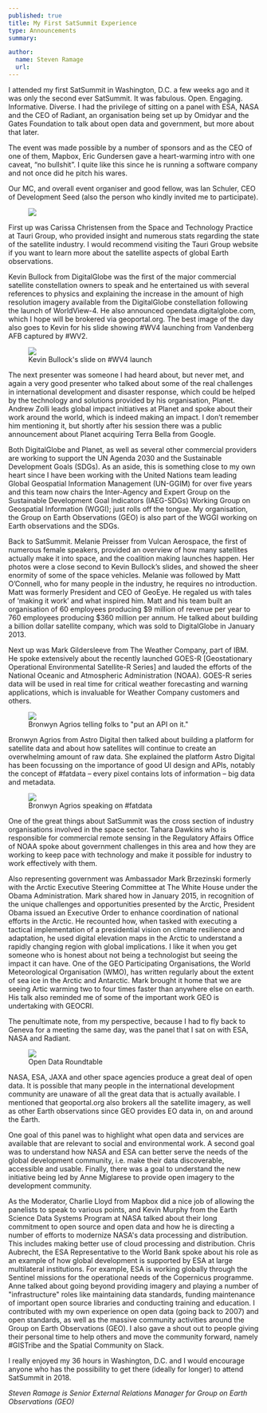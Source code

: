 ```yaml
---
published: true
title: My First SatSummit Experience 
type: Announcements
summary:

author:
  name: Steven Ramage
  url:
---
```


I attended my first SatSummit in Washington, D.C. a few weeks ago and it was only the second ever SatSummit. It was fabulous. Open. Engaging. Informative. Diverse. I had the privilege of sitting on a panel with ESA, NASA and the CEO of Radiant, an organisation being set up by Omidyar and the Gates Foundation to talk about open data and government, but more about that later. 

The event was made possible by a number of sponsors and as the CEO of one of them, Mapbox, Eric Gundersen gave a heart-warming intro with one caveat, “no bullshit”. I quite like this since he is running a software company and not once did he pitch his wares. 

Our MC, and overall event organiser and good fellow, was Ian Schuler, CEO of Development Seed (also the person who kindly invited me to participate). 

<figure class="align-center">
  <img src="/assets/graphics/content/satsummit-attendees.jpg" />
</figure>

First up was Carissa Christensen from the Space and Technology Practice at Tauri Group, who provided insight and numerous stats regarding the state of the satellite industry. I would recommend visiting the Tauri Group website if you want to learn more about the satellite aspects of global Earth observations. 

Kevin Bullock from DigitalGlobe was the first of the major commercial satellite constellation owners to speak and he entertained us with several references to physics and explaining the increase in the amount of high resolution imagery available from the DigitalGlobe constellation following the launch of WorldView-4. He also announced opendata.digitalglobe.com, which I hope will be brokered via geoportal.org. The best image of the day also goes to Kevin for his slide showing #WV4 launching from Vandenberg AFB captured by #WV2.

<figure class="align-center">
  <img src="/assets/graphics/content/kevin-bullock-ramage.jpg" />
   <figcaption>Kevin Bullock's slide on #WV4 launch</figcaption>
</figure>

The next presenter was someone I had heard about, but never met, and again a very good presenter who talked about some of the real challenges in international development and disaster response, which could be helped by the technology and solutions provided by his organisation, Planet. Andrew Zolli leads global impact initiatives at Planet and spoke about their work around the world, which is indeed making an impact. I don’t remember him mentioning it, but shortly after his session there was a public announcement about Planet acquiring Terra Bella from Google.

Both DigitalGlobe and Planet, as well as several other commercial providers are working to support the UN Agenda 2030 and the Sustainable Development Goals (SDGs). As an aside, this is something close to my own heart since I have been working with the United Nations team leading Global Geospatial Information Management (UN-GGIM) for over five years and this team now chairs the Inter-Agency and Expert Group on the Sustainable Development Goal Indicators (IAEG-SDGs) Working Group on Geospatial Information (WGGI); just rolls off the tongue. My organisation, the Group on Earth Observations (GEO) is also part of the WGGI working on Earth observations and the SDGs.  

Back to SatSummit.  Melanie Preisser from Vulcan Aerospace, the first of numerous female speakers, provided an overview of how many satellites actually make it into space, and the coalition making launches happen. Her photos were a close second to Kevin Bullock’s slides, and showed the sheer enormity of some of the space vehicles. Melanie was followed by Matt O’Connell, who for many people in the industry, he requires no introduction.  Matt was formerly President and CEO of GeoEye. He regaled us with tales of ‘making it work’ and what inspired him. Matt and his team built an organisation of 60 employees producing $9 million of revenue per year to 760 employees producing $360 million per annum. He talked about building a billion dollar satellite company, which was sold to DigitalGlobe in January 2013. 

Next up was Mark Gildersleeve from The Weather Company, part of IBM. He spoke extensively about the recently launched GOES-R [Geostationary Operational Environmental Satellite-R Series] and lauded the efforts of the National Oceanic and Atmospheric Administration (NOAA).  GOES-R series data will be used in real time for critical weather forecasting and warning applications, which is invaluable for Weather Company customers and others.

<figure class="align-center">
  <img src="/assets/graphics/content/api-ramage.jpg" />
   <figcaption>Bronwyn Agrios telling folks to "put an API on it."</figcaption>
</figure>

Bronwyn Agrios from Astro Digital then talked about building a platform for satellite data and about how satellites will continue to create an overwhelming amount of raw data. She explained the platform Astro Digital has been focussing on the importance of good UI design and APIs, notably the concept of #fatdata – every pixel contains lots of information – big data and metadata. 

<figure class="align-center">
  <img src="/assets/graphics/content/fat-data-ramage.jpg" />
   <figcaption>Bronwyn Agrios speaking on #fatdata</figcaption>
</figure>

One of the great things about SatSummit was the cross section of industry organisations involved in the space sector. Tahara Dawkins who is responsible for commercial remote sensing in the Regulatory Affairs Office of NOAA spoke about government challenges in this area and how they are working to keep pace with technology and make it possible for industry to work effectively with them. 

Also representing government was Ambassador Mark Brzezinski formerly with the Arctic Executive Steering Committee at The White House under the Obama Administration. Mark shared how in January 2015, in recognition of the unique challenges and opportunities presented by the Arctic, President Obama issued an Executive Order to enhance coordination of national efforts in the Arctic. He recounted how, when tasked with executing a tactical implementation of a presidential vision on climate resilience and adaptation, he used digital elevation maps in the Arctic to understand a rapidly changing region with global implications. I like it when you get someone who is honest about not being a technologist but seeing the impact it can have. One of the GEO Participating Organisations, the World Meteorological Organisation (WMO), has written regularly about the extent of sea ice in the Arctic and Antarctic. Mark brought it home that we are seeing Artic warming two to four times faster than anywhere else on earth. His talk also reminded me of some of the important work GEO is undertaking with GEOCRI.

The penultimate note, from my perspective, because I had to fly back to Geneva for a meeting the same day, was the panel that I sat on with ESA, NASA and Radiant.  

<figure class="align-center">
  <img src="/assets/graphics/content/open-data-ramage.jpg" />
   <figcaption>Open Data Roundtable</figcaption>
</figure>

NASA, ESA, JAXA and other space agencies produce a great deal of open data. It is possible that many people in the international development community are unaware of all the great data that is actually available.  I mentioned that geoportal.org also brokers all the satellite imagery, as well as other Earth observations since GEO provides EO data in, on and around the Earth. 

One goal of this panel was to highlight what open data and services are available that are relevant to social and environmental work. A second goal was to understand how NASA and ESA can better serve the needs of the global development community, i.e. make their data discoverable, accessible and usable. Finally, there was a goal to understand the new initiative being led by Anne Miglarese to provide open imagery to the development community. 

As the Moderator, Charlie Lloyd from Mapbox did a nice job of allowing the panelists to speak to various points, and Kevin Murphy from the Earth Science Data Systems Program at NASA talked about their long commitment to open source and open data and how he is directing a number of efforts to modernize NASA's data processing and distribution. This includes making better use of cloud processing and distribution. Chris Aubrecht, the ESA Representative to the World Bank spoke about his role as an example of how global development is supported by ESA at large multilateral institutions. For example, ESA is working globally through the Sentinel missions for the operational needs of the Copernicus programme. Anne talked about going beyond providing imagery and playing a number of "infrastructure" roles like maintaining data standards, funding maintenance of important open source libraries and conducting training and education.  I contributed with my own experience on open data (going back to 2007) and open standards, as well as the massive community activities around the Group on Earth Observations (GEO). I also gave a shout out to people giving their personal time to help others and move the community forward, namely #GISTribe and the Spatial Community on Slack.

I really enjoyed my 36 hours in Washington, D.C. and I would encourage anyone who has the possibility to get there (ideally for longer) to attend SatSummit in 2018. 

*Steven Ramage is Senior External Relations Manager for Group on Earth Observations (GEO)*
